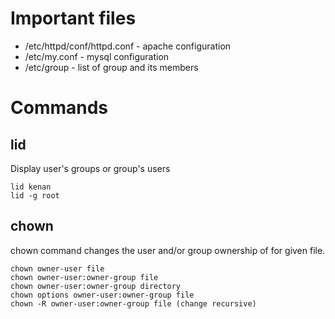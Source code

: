 # Important files

+ /etc/httpd/conf/httpd.conf - apache configuration
+ /etc/my.conf - mysql configuration
+ /etc/group - list of group and its members

# Commands

## lid

Display user's groups or group's users

    lid kenan
    lid -g root

## chown

chown command changes the user and/or group ownership of for given file.

    chown owner-user file
    chown owner-user:owner-group file
    chown owner-user:owner-group directory
    chown options owner-user:owner-group file
    chown -R owner-user:owner-group file (change recursive)

